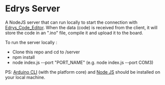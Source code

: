 # Edrys Server

A NodeJS server that can run locally to start the connection with [Edrys_Code_Editor](https://github.com/jh-488/Edrys_Code_Editor). When the data (code) is received from the client, it will store the code in an ".ino" file, compile it and upload it to the board.

To run the server locally :

- Clone this repo and cd to /server
- npm install
- node index.js --port "PORT_NAME"    (e.g. node index.js --port COM3)

PS: [Arduino CLI](https://arduino.github.io/arduino-cli/0.35/installation/) (with the platform core) and [Node JS](https://nodejs.org/en/download) should be installed on your local machine.